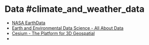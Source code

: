 # Data #climate_and_weather_data 
- [NASA EarthData](https://search.earthdata.nasa.gov/)
- [Earth and Environmental Data Science - All About Data](https://earth-env-data-science.github.io/lectures/data.html#how-do-programs-access-data)
- [Cesium - The Platform for 3D Geospatial](https://cesium.com/) 
- 